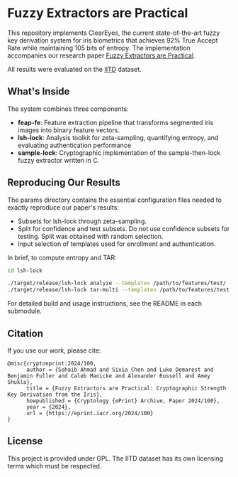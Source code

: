 # Fuzzy Extractors are Practical

This repository implements ClearEyes, the current state-of-the-art fuzzy key derivation system for iris biometrics that achieves 92% True Accept Rate while maintaining 105 bits of entropy. The implementation accompanies our research paper [Fuzzy Extractors are Practical](https://eprint.iacr.org/2024/100).

All results were evaluated on the [IITD](https://www4.comp.polyu.edu.hk/~csajaykr/IITD/Database_Iris.htm) dataset. 

## What's Inside
The system combines three components:

- **feap-fe**: Feature extraction pipeline that transforms segmented iris images into binary feature vectors.
- **lsh-lock**: Analysis toolkit for zeta-sampling, quantifying entropy, and evaluating authentication performance
- **sample-lock**: Cryptographic implementation of the sample-then-lock fuzzy extractor written in C.

## Reproducing Our Results
The params directory contains the essential configuration files needed to exactly reproduce our paper's results:

- Subsets for lsh-lock through zeta-sampling.
- Split for confidence and test subsets. Do not use confidence subsets for testing. Split was obtained with random selection.
- Input selection of templates used for enrollment and authentication. 

In brief, to compute entropy and TAR:

```bash
cd lsh-lock

./target/release/lsh-lock analyze --templates /path/to/features/test/ --input /path/to/subsets/subset --dimensions 512 --count 200000
./target/release/lsh-lock tar-multi --templates /path/to/features/test --input /path/to/subsets/subset --count 200000 --dimensions 512 --base 3 --tries 5 --input-selection /path/to/base_3.json
```
For detailed build and usage instructions, see the README in each submodule.

## Citation
If you use our work, please cite:
```
@misc{cryptoeprint:2024/100,
      author = {Sohaib Ahmad and Sixia Chen and Luke Demarest and Benjamin Fuller and Caleb Manicke and Alexander Russell and Amey Shukla},
      title = {Fuzzy Extractors are Practical: Cryptographic Strength Key Derivation from the Iris},
      howpublished = {Cryptology {ePrint} Archive, Paper 2024/100},
      year = {2024},
      url = {https://eprint.iacr.org/2024/100}
}
```

## License
This project is provided under GPL. The IITD dataset has its own licensing terms which must be respected.
